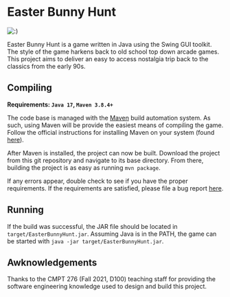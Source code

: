Easter Bunny Hunt
=================

![:)](https://csil-git1.cs.surrey.sfu.ca/cmpt276f21_group9/project/-/blob/master/Design/game_images/rabbit_right.gif)

Easter Bunny Hunt is a game written in Java using the Swing GUI toolkit.
The style of the game harkens back to old school top down arcade games.
This project aims to deliver an easy to access nostalgia trip back to the
classics from the early 90s.

Compiling
---------

**Requirements: `Java 17`, `Maven 3.8.4+`**

The code base is managed with the [Maven][1] build automation system.
As such, using Maven will be provide the easiest means of compiling the game.
Follow the official instructions for installing Maven on your system (found [here][2]).

After Maven is installed, the project can now be built.
Download the project from this git repository and navigate to its base directory.
From there, building the project is as easy as running `mvn package`.

If any errors appear, double check to see if you have the proper requirements.
If the requirements are satisfied, please file a bug report [here][3].

Running
-------

If the build was successful, the JAR file should be located in `target/EasterBunnyHunt.jar`.
Assuming Java is in the PATH, the game can be started with `java -jar target/EasterBunnyHunt.jar`.

Awknowledgements
----------------

Thanks to the CMPT 276 (Fall 2021, D100) teaching staff for providing the
software engineering knowledge used to design and build this project.


[1]: https://maven.apache.org/
[2]: https://maven.apache.org/install.html
[3]: https://csil-git1.cs.surrey.sfu.ca/cmpt276f21_group9/project/-/issues

